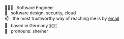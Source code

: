 👩🏽‍💻  Software Engineer<br>
🚀  software design, security, cloud<br>
📫  the most trustworthy way of reaching me is by [email](mailto:amelie.kn@gmail.com)<br>
📍  based in Germany 🇩🇪<br>
🎀  pronouns: she/her<br>
